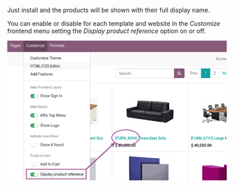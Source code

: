 Just install and the products will be shown with their full display
name.

You can enable or disable for each template and website in the
*Customize* frontend menu setting the *Display product reference* option
on or off.

![](../static/description/enable-product-reference.png)
